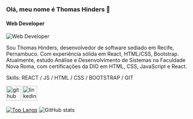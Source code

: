 ### Olá, meu nome é Thomas Hinders 👋

#### Web Developer
![Web Developer](https://media.istockphoto.com/id/1167600197/vector/front-end-development-web-banner-concept.jpg?s=170667a&w=0&k=20&c=eNl3Wt4rDh1KPUIP5AX4TkmaEk1K_9CMxDjlu5kR2mE=)

Sou Thomas Hinders, desenvolvedor de software sediado em Recife, Pernambuco. Com experiência sólida em React, HTML/CSS, Bootstrap. Atualmente, estudo Análise e Desenvolvimento de Sistemas na Faculdade Nova Roma, com certificações da DIO em HTML, CSS, JavaScript e React.

Skills:  REACT / JS / HTML / CSS / BOOTSTRAP / GIT 



[<img src='https://cdn.jsdelivr.net/npm/simple-icons@3.0.1/icons/github.svg' alt='github' height='40'>](https://github.com/ThomasHinders)  [<img src='https://cdn.jsdelivr.net/npm/simple-icons@3.0.1/icons/linkedin.svg' alt='linkedin' height='40'>](https://www.linkedin.com/in/https://www.linkedin.com/in/thomas-hinders-74984423b//)  

[![Top Langs](https://github-readme-stats.vercel.app/api/top-langs/?username=ThomasHinders)](https://github.com/anuraghazra/github-readme-stats)
![GitHub stats](https://github-readme-stats.vercel.app/api?username=ThomasHinders&show_icons=true)  


